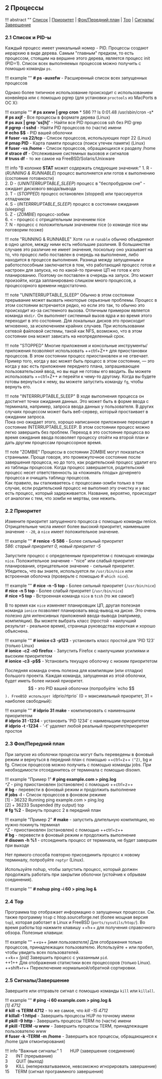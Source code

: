 ## 2 Процессы

!!! abstract ""
    [Список](#21-список-и-pid-ы) | [Приоритет](#22-приоритет) | [Фон/Передний план](#23-фонпередний-план) | [Top](#24-top) | [Сигналы/Завершение](#25-сигналызавершение)  

### 2.1 Список и PID-ы

Каждый процесс имеет уникальный номер - PID. Процессы создают иерархию в виде дерева. Самым "главным" предком, то есть процессом, стоящим на вершине этого дерева, является процесс init (PID=1). Список всех выполняемых процессов можно получить с помощью команды `ps`.

!!! example ""
    **# ps -auxefw**                         - Расширенный список всех запущенных процессов

Однако более типичное использование происходит с использованием конвейера или с помощью pgrep (для установки `proctools` из MacPorts в ОС X):

!!! example ""
    **# ps axww | grep cron**
    *  586  ??  Is     0:01.48 /usr/sbin/cron -s*  
    **# ps axjf**                            - Все процессы в формате дерева (Linux)  
    **# ps aux | grep 'ss[h]'**              - Найти все PID процессов ssh без PID grep  
    **# pgrep -l sshd**                      - Найти PID процессов по (части) имени  
    **# echo $$**                            - PID вашей оболочки  
    **# fuser -va 22/tcp**                   - Список процессов, использующих порт 22 (Linux)  
    **# pmap PID**                           - Карта памяти процесса (поиск утечек памяти) (Linux)  
    **# fuser -va /home**                    - Список процессов, обращающихся к разделу /home  
    **# strace df**                          - Отслеживание системных вызовов и сигналов  
    **# truss df**                           - то же самое на FreeBSD/Solaris/Unixware  

!!! info "В колонке **STAT** может содержать следующие значения:"
    1. R - (*RUNNING & RUNNABLE*) процесс выполняется или готов к выполнению (состояние готовности)  
    2. D - (*UNINTERRUPTABLE_SLEEP*) процесс в "беспробудном сне" - ожидает дискового ввода/вывода  
    3. T - (*STOPPED*) процесс остановлен (stopped) или трассируется отладчиком  
    4. S - (*INTERRRUPTABLE_SLEEP*) процесс в состоянии ожидания (sleeping)  
    5. Z - (*ZOMBIE*) процесс-зобми  
    6. < - процесс с отрицательным значением nice  
    7. N - процесс с положительным значением nice (о команде nice мы поговорим позже)  

!!! note "RUNNING & RUNNABLE"
    Хотя `run` и `runable` обычно объединяют в одно целое, между ними есть небольшие различия. В большинстве случаев это различие не имеет значения, поскольку оно указывает на то, что процесс либо поставлен в очередь на выполнение, либо находится в процессе выполнения. Разница между запущенным и работоспособным заключается в том, что работающий процесс готов и настроен для запуска, но по какой-то причине ЦП не готов к его планированию. Поэтому он поставлен в очередь на запуск. Это может произойти, когда запланировано слишком много процессов, а процессорного времени недостаточно.

!!! note "UNINTERRUPTABLE_SLEEP"
    Обычно в этом состоянии прерывание может вызвать некоторые серьезные проблемы. Процесс в этом состоянии встречается редко, но если это так, то обычно это происходит из-за системного вызова. Отличным примером является команда `mkdir`. Он выполняет системный вызов ядра и во время этого переходит в это состояние. Для локальных дисков это происходит мгновенно, за исключением крайних случаев. При использовании сетевой файловой системы, такой как NFS, возможно, что в этом состоянии она может зависать на неопределенный срок.

!!! note "STOPPED"
    Многие приложения и консольные инструменты/приложения позволяют использовать ++ctrl+Z++ для приостановки процессов. В этом состоянии процесс приостановлен и не отвечает. Пример того, когда у вас может быть процесс в этом состоянии, — это когда у вас есть приложение переднего плана, запрашивающее пользовательский ввод, но вы еще не готовы его вводить. Вы можете использовать ++ctrl+Z++ и перейти к чему-то другому. Когда вы будете готовы вернуться к нему, вы можете запустить команду `fg`, чтобы вернуть его.

!!! note "INTERRRUPTABLE_SLEEP"
    В ходе выполнения процесса он достигнет точки ожидания данных. Это может быть в форме ввода с терминала, например, запроса ввода данных у пользователя. В других случаях процессом может быть веб-сервер, который простаивает в ожидании запроса.  
    Пока оно ожидает этого, хорошо написанное приложение переходит в состояние INTERRUPTABLE_SLEEP. В этом состоянии процесс можно легко завершить без проблем. Переход в это состояние процесса во время ожидания ввода позволяет процессу отойти на второй план и дать другим процессам процессорное время.

!!! note "ZOMBIE"
    Процессы в состоянии ZOMBIE могут показаться странными. Проще говоря, это промежуточное состояние после завершения процесса, но до того, как родительский процесс удалит его из таблицы процессов. Когда процесс завершается, родительский процесс несет ответственность за «пожинать плоды» дочернего процесса и очищать таблицу процессов.  
    Как правило, вы сталкиваетесь с процессами-зомби только в том случае, если родительский процесс не выполнил эту очистку и у вас есть процесс, который задерживается. Название, вероятно, происходит от аналогии с тем, что зомби не мертвы, они нежить.

### 2.2 Приоритет

Измените приоритет запущенного процесса с помощью команды renice. Отрицательные числа имеют более высокий приоритет, наименьшее значение - `-20`, а `nice` имеет положительное значение.

!!! example ""
    **# renice -5 586**                      - Более сильный приоритет  
    *586: старый приоритет 0, новый приоритет -5*  

Запустите процесс с определенным приоритетом с помощью команды `nice`. Положительное значение - "nice" или слабый приоритет планирования, отрицательное значение - сильный приоритет. Убедитесь, что вы знаете, используется ли `/usr/bin/nice` или встроенная оболочка (проверьте с помощью # `which nice`).

!!! example ""
    **# nice -n -5 top**                     - Более сильный приоритет (`/usr/bin/nice`)  
    **# nice -n 5 top**                      - Более слабый приоритет (`/usr/bin/nice`)  
    **# nice +5 top**                        - Встроенная команда `nice` в `tcsh` (то же самое!)  

В то время как `nice` изменяет планировщик ЦП, другая полезная команда `ionice` позволяет планировать ввод-вывод на диске. Это очень полезно для интенсивных приложений ввода-вывода (например, компиляции). Вы можете выбрать класс (простой - наилучший результат - реальное время), страница руководства короткая и хорошо объяснена.

!!! example ""
    **# ionice c3 -p123**                    - установить класс простой для 'PID 123' (только Linux)  
    **# ionice -c2 -n0 firefox**             - Запустить Firefox с наилучшими усилиями и высоким приоритетом  
    **# ionice -c3 -p$$**                    - Установить текущую оболочку с низким приоритетом  

Последняя команда очень полезна для компиляции (или отладки) большого проекта. Каждая команда, запущенная из этой оболочки, будет иметь более низкий приоритет. $$ - это PID вашей оболочки (попробуйте `echo $$`).
FreeBSD использует `idprio/rtprio` (0 = максимальный приоритет, 31 = наиболее свободный):

!!! example ""
    **# idprio 31 make**                     - компилировать с наименьшим приоритетом  
    **# idprio 31 -1234**                    - установить 'PID 1234' с наименьшим приоритетом  
    **# idprio -t -1234**                    - '-t' удаляет любой реальный приоритет/приоритет простоя  

### 2.3 Фон/Передний план

При запуске из оболочки процессы могут быть переведены в фоновый режим и вернуться в передний план с помощью ++ctrl+z++ `(^Z)`, bg и fg. Список процессов можно получить с помощью команды jobs. При необходимости отсоединитесь от терминала с помощью disown.

!!! example "Пример 1"
    **# ping example.com &gt; ping.log**  
    *^Z*                                     - ping приостановлен (остановлен) с помощью ++ctrl+z++  
    **# bg**                                 - перевести в фоновый режим и продолжить выполнение  
    **# jobs -l**                            - Список процессов в фоновом режиме  
    [1]  - 36232 Running                       ping example.com &gt; ping.log  
    [2]  + 36233 Suspended (tty output)        top  
    **# fg %2**                              - Вернуть процесс 2 в передний план  

!!! example "Пример 2"
    **# make**                               - запустить длительную компиляцию, но нужно покинуть терминал  
    *^Z*                                     - приостановлен (остановлен) с помощью ++ctrl+z++  
    **# bg**                                 - перевести в фоновый режим и продолжить выполнение  
    **# disown -h %1**                       - отсоединить процесс от терминала, не будет завершен при выходе  

Нет прямого способа повторно присоединить процесс к новому терминалу, попробуйте `reptyr` (Linux).

Используйте nohup, чтобы запустить процесс, который должен продолжать работать при закрытии оболочки (устойчив к обрывам соединения).

!!! example ""
    **# nohup ping -i 60 &gt; ping.log &amp;**

### 2.4 Top

Программа top отображает информацию о запущенных процессах. См. также программу `hto`p с htop.sourceforge.net (более мощная версия `top`), которая работает в Linux и FreeBSD (`ports/sysutils/htop/`). Во время работы top нажмите клавишу ++h++ для получения справочного обзора. Полезные клавиши:

!!! example ""
    ++u++ *[имя пользователя]* Для отображения только процессов, принадлежащих пользователю. Используйте + или пробел, чтобы увидеть всех пользователей.  
    ++k++ *[pid]* Завершить процесс с указанным `pid`.  
    ++1++ Для отображения статистики всех процессоров (только Linux).  
    ++shift+r++ Переключение нормальной/обратной сортировки.  

### 2.5 Сигналы/Завершение

Завершите или отправьте сигнал с помощью команды `kill` или `killall`.

!!! example ""
    **# ping -i 60 example.com &gt; ping.log &amp;**  
    *[1] 4712*  
    **# kill -s TERM 4712**                  - то же самое, что *kill -15 4712*  
    **# killall -1 httpd**                   - Завершить процессы HUP по точному имени  
    **# pkill -9 http**                      - Завершить процессы TERM по (части) имени  
    **# pkill -TERM -u www**                 - Завершить процессы TERM, принадлежащие пользователю www  
    **# fuser -k -TERM -m /home**            - Завершить все процессы, обращающиеся к /home (для отмонтирования)  

!!! info "Важные сигналы:"
    1 &nbsp; &nbsp; &nbsp; HUP (завершение соединения)  
    2 &nbsp; &nbsp; &nbsp; INT (прерывание)  
    3 &nbsp; &nbsp; &nbsp; QUIT (выход)  
    9 &nbsp; &nbsp; &nbsp; KILL (неперехватываемое, невозможно игнорировать завершение)  
    15 &nbsp; &nbsp; TERM (сигнал программного завершения)  
